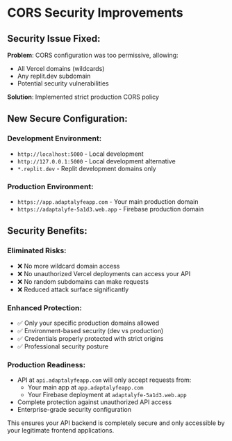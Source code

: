 # CORS Security Improvements

## Security Issue Fixed:
**Problem**: CORS configuration was too permissive, allowing:
- All Vercel domains (wildcards)
- Any replit.dev subdomain
- Potential security vulnerabilities

**Solution**: Implemented strict production CORS policy

## New Secure Configuration:

### Development Environment:
- `http://localhost:5000` - Local development
- `http://127.0.0.1:5000` - Local development alternative
- `*.replit.dev` - Replit development domains only

### Production Environment:
- `https://app.adaptalyfeapp.com` - Your main production domain
- `https://adaptalyfe-5a1d3.web.app` - Firebase production domain

## Security Benefits:

### Eliminated Risks:
- ❌ No more wildcard domain access
- ❌ No unauthorized Vercel deployments can access your API
- ❌ No random subdomains can make requests
- ❌ Reduced attack surface significantly

### Enhanced Protection:
- ✅ Only your specific production domains allowed
- ✅ Environment-based security (dev vs production)
- ✅ Credentials properly protected with strict origins
- ✅ Professional security posture

### Production Readiness:
- API at `api.adaptalyfeapp.com` will only accept requests from:
  - Your main app at `app.adaptalyfeapp.com`
  - Your Firebase deployment at `adaptalyfe-5a1d3.web.app`
- Complete protection against unauthorized API access
- Enterprise-grade security configuration

This ensures your API backend is completely secure and only accessible by your legitimate frontend applications.